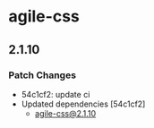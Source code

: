 # agile-css

## 2.1.10

### Patch Changes

- 54c1cf2: update ci
- Updated dependencies [54c1cf2]
  - agile-css@2.1.10
